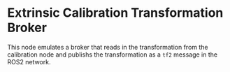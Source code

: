 # Extrinsic Calibration Transformation Broker

This node emulates a broker that reads in the transformation from the calibration node and publishs the transformation as a `tf2` message in the ROS2 network.
